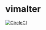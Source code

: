 # vimalter
[![CircleCI](https://circleci.com/gh/tennashi/vimalter/tree/master.svg?style=shield)](https://circleci.com/gh/tennashi/vimalter/tree/master)

<script id="asciicast-4UM372nJ5LY65SKWNLhVqvcls" src="https://asciinema.org/a/4UM372nJ5LY65SKWNLhVqvcls.js" async></script>
